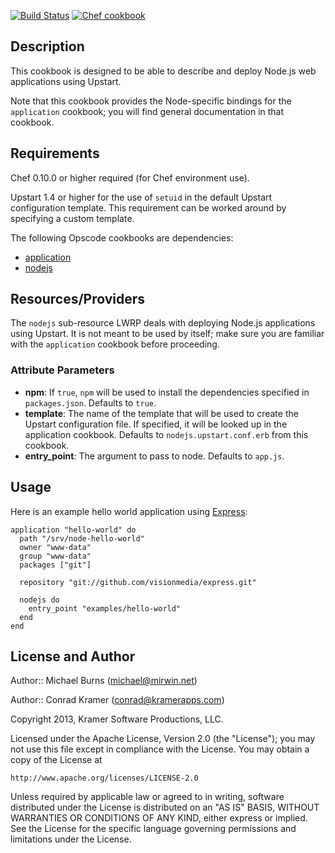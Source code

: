 [![Build Status](https://travis-ci.org/mburns/application_nodejs.svg?branch=master)](https://travis-ci.org/mburns/application_nodejs)
[![Chef cookbook](https://img.shields.io/cookbook/v/application_nodejs.svg)](https://supermarket.chef.io/cookbooks/application_nodejs)

## Description

This cookbook is designed to be able to describe and deploy Node.js web applications using Upstart.

Note that this cookbook provides the Node-specific bindings for the `application` cookbook; you will find general documentation in that cookbook.

## Requirements

Chef 0.10.0 or higher required (for Chef environment use).

Upstart 1.4 or higher for the use of `setuid` in the default Upstart configuration template.
This requirement can be worked around by specifying a custom template.

The following Opscode cookbooks are dependencies:

* [application](https://github.com/opscode-cookbooks/application)
* [nodejs](https://github.com/mdxp/nodejs-cookbook)

## Resources/Providers

The `nodejs` sub-resource LWRP deals with deploying Node.js applications using Upstart. It is not meant to be used by itself; make sure you are familiar with the `application` cookbook before proceeding.

### Attribute Parameters

- **npm**: If `true`, `npm` will be used to install the dependencies specified in `packages.json`. Defaults to `true`.
- **template**: The name of the template that will be used to create the Upstart configuration file. If specified, it will be looked up in the application cookbook. Defaults to `nodejs.upstart.conf.erb` from this cookbook.
- **entry_point**: The argument to pass to node. Defaults to `app.js`.

## Usage

Here is an example hello world application using [Express](http://expressjs.com):

```
application "hello-world" do
  path "/srv/node-hello-world"
  owner "www-data"
  group "www-data"
  packages ["git"]

  repository "git://github.com/visionmedia/express.git"
  
  nodejs do
    entry_point "examples/hello-world"
  end
end
```

## License and Author

Author:: Michael Burns (<michael@mirwin.net>)

Author:: Conrad Kramer (<conrad@kramerapps.com>)

Copyright 2013, Kramer Software Productions, LLC.

Licensed under the Apache License, Version 2.0 (the "License");
you may not use this file except in compliance with the License.
You may obtain a copy of the License at

    http://www.apache.org/licenses/LICENSE-2.0

Unless required by applicable law or agreed to in writing, software
distributed under the License is distributed on an "AS IS" BASIS,
WITHOUT WARRANTIES OR CONDITIONS OF ANY KIND, either express or implied.
See the License for the specific language governing permissions and
limitations under the License.
